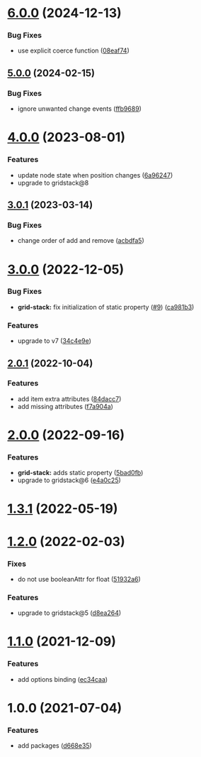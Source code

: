 # [6.0.0](https://github.com/aurelia-ui-toolkits/aurelia-gridstack/compare/v5.0.0...v6.0.0) (2024-12-13)


### Bug Fixes

* use explicit coerce function ([08eaf74](https://github.com/aurelia-ui-toolkits/aurelia-gridstack/commit/08eaf743b6bed69649f213755c62764a9e261f37))



## [5.0.0](https://github.com/aurelia-ui-toolkits/aurelia-gridstack/compare/v4.0.0...v5.0.0) (2024-02-15)


### Bug Fixes

* ignore unwanted change events ([ffb9689](https://github.com/aurelia-ui-toolkits/aurelia-gridstack/commit/9ae9bfcae75dbb14e4d98d43c6f758dc7ffb9689))


# [4.0.0](https://github.com/aurelia-ui-toolkits/aurelia-gridstack/compare/v3.0.1...v4.0.0) (2023-08-01)


### Features

* update node state when position changes ([6a96247](https://github.com/aurelia-ui-toolkits/aurelia-gridstack/commit/6a962471d2133f058f4213e168ab146f46547b15))
* upgrade to gridstack@8



## [3.0.1](https://github.com/aurelia-ui-toolkits/aurelia-gridstack/compare/v3.0.0...v3.0.1) (2023-03-14)


### Bug Fixes

* change order of add and remove ([acbdfa5](https://github.com/aurelia-ui-toolkits/aurelia-gridstack/commit/acbdfa56fdd62dd917355601901e120a4d57ed24))



# [3.0.0](https://github.com/aurelia-ui-toolkits/aurelia-gridstack/compare/v2.0.1...v3.0.0) (2022-12-05)


### Bug Fixes

* **grid-stack:** fix initialization of static property ([#9](https://github.com/aurelia-ui-toolkits/aurelia-gridstack/issues/9)) ([ca981b3](https://github.com/aurelia-ui-toolkits/aurelia-gridstack/commit/ca981b3b9a668a4e29bbb6b8d9a462a5bb354f70))


### Features

* upgrade to v7 ([34c4e9e](https://github.com/aurelia-ui-toolkits/aurelia-gridstack/commit/34c4e9edfa1cb1041b82084e65cf641382995f00))



## [2.0.1](https://github.com/aurelia-ui-toolkits/aurelia-gridstack/compare/v2.0.0...v2.0.1) (2022-10-04)


### Features

* add item extra attributes ([84dacc7](https://github.com/aurelia-ui-toolkits/aurelia-gridstack/commit/84dacc7147c53a8c859047895d8583ed3473665f))
* add missing attributes ([f7a904a](https://github.com/aurelia-ui-toolkits/aurelia-gridstack/commit/f7a904a938aa71f7932a49e515bf91559995bcec))



# [2.0.0](https://github.com/aurelia-ui-toolkits/aurelia-gridstack/compare/v1.3.1...v2.0.0) (2022-09-16)


### Features

* **grid-stack:** adds static property ([5bad0fb](https://github.com/aurelia-ui-toolkits/aurelia-gridstack/commit/5bad0fbd4c12729418a05ce58fbbf348aef77190))
* upgrade to gridstack@6 ([e4a0c25](https://github.com/aurelia-ui-toolkits/aurelia-gridstack/commit/e4a0c259aa2fcc855cbbe84e60e17be06b7bbec1))



# [1.3.1](https://github.com/aurelia-ui-toolkits/aurelia-gridstack/compare/v1.2.0...v1.3.1) (2022-05-19)

# [1.2.0](https://github.com/aurelia-ui-toolkits/aurelia-gridstack/compare/v1.1.0...v1.2.0) (2022-02-03)


### Fixes

* do not use booleanAttr for float ([51932a6](https://github.com/aurelia-ui-toolkits/aurelia-gridstack/commit/7d4e2cbcec0b9700648c6f892291553b851932a6))

### Features

* upgrade to gridstack@5 ([d8ea264](https://github.com/aurelia-ui-toolkits/aurelia-gridstack/commit/d8ea264255cd15fab8b1680f536d0a05f09cd09f))



# [1.1.0](https://github.com/aurelia-ui-toolkits/aurelia-gridstack/compare/v1.0.0...v1.1.0) (2021-12-09)


### Features

* add options binding ([ec34caa](https://github.com/aurelia-ui-toolkits/aurelia-gridstack/commit/ec34caa7a29b8d63f8cea7c9a67464bdc10e39f8))



# 1.0.0 (2021-07-04)


### Features

* add packages ([d668e35](https://github.com/aurelia-ui-toolkits/aurelia-gridstack/commit/d668e35523a020df344fec248515abc1e3be5872))
